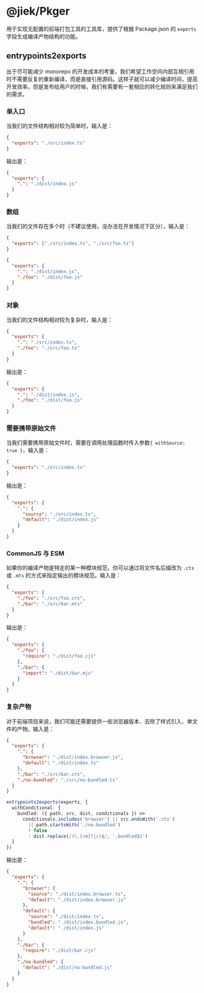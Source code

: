 # @jiek/Pkger

用于实现无配置的前端打包工具的工具库，提供了根据 Package.json 的 `exports` 字段生成编译产物结构的功能。

## entrypoints2exports

出于尽可能减少 monorepo 的开发成本的考量，我们希望工作空间内部互相引用时不需要反复的重新编译，而是直接引用源码。这样子就可以减少编译时间，提高开发效率。但是发布给用户的时候，我们有需要有一套相应的转化规则来满足我们的需求。

### 单入口

当我们的文件结构相对较为简单时，输入是：

```json
{
  "exports": "./src/index.ts"
}
```

输出是：

```json
{
  "exports": {
    ".": "./dist/index.js"
  }
}
```

### 数组

当我们的文件存在多个时（不建议使用，没办法在开发情况下区分），输入是：

```json
{
  "exports": ["./src/index.ts", "./src/foo.ts"]
}
```

```json
{
  "exports": {
    ".": "./dist/index.js",
    "./foo": "./dist/foo.js"
  }
}
```

### 对象

当我们的文件结构相对较为复杂时，输入是：

```json
{
  "exports": {
    ".": "./src/index.ts",
    "./foo": "./src/foo.ts"
  }
}
```

输出是：

```json
{
  "exports": {
    ".": "./dist/index.js",
    "./foo": "./dist/foo.js"
  }
}
```

### 需要携带原始文件

当我们需要携带原始文件时，需要在调用处理函数时传入参数`{ withSource: true }`，输入是：

```json
{
  "exports": "./src/index.ts"
}
```

输出是：

```json
{
  "exports": {
    ".": {
      "source": "./src/index.ts",
      "default": "./dist/index.js"
    }
  }
}
```

### CommonJS 与 ESM

如果你的编译产物是特定的某一种模块规范，你可以通过将文件名后缀改为 `.cts` 或 `.mts` 的方式来指定输出的模块规范。输入是：

```json
{
  "exports": {
    "./foo": "./src/foo.cts",
    "./bar": "./src/bar.mts"
  }
}
```

输出是：

```json
{
  "exports": {
    "./foo": {
      "require": "./dist/foo.cjs"
    },
    "./bar": {
      "import": "./dist/bar.mjs"
    }
  }
}
```

### 复杂产物

对于前端项目来说，我们可能还需要提供一些浏览器版本、去除了样式引入、单文件的产物。输入是：

```json
{
  "exports": {
    ".": {
      "browser": "./dist/index.browser.js",
      "default": "./dist/index.ts"
    },
    "./bar": "./src/bar.cts",
    "./no-bundled": "./src/no-bundled.ts"
  }
}
```

```ts
entrypoints2exports(exports, {
  withConditional: {
    bundled: ({ path, src, dist, conditionals }) =>
      conditionals.includes('browser') || src.endsWith('.cts')
        || path.startsWith('./no-bundled')
        ? false
        : dist.replace(/(\.[cm]?js)$/, '.bundled$1')
  }
})
```

输出是：

```json
{
  "exports": {
    ".": {
      "browser": {
        "source": "./dist/index.browser.ts",
        "default": "./dist/index.browser.js"
      },
      "default": {
        "source": "./dist/index.ts",
        "bundled": "./dist/index.bundled.js",
        "default": "./dist/index.js"
      }
    },
    "./bar": {
      "require": "./dist/bar.cjs"
    },
    "./no-bundled": {
      "default": "./dist/no-bundled.js"
    }
  }
}
```
